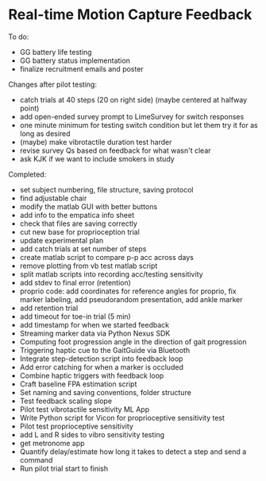 # Real-time Motion Capture Feedback
To do:
* GG battery life testing
* GG battery status implementation
* finalize recruitment emails and poster

Changes after pilot testing:
* catch trials at 40 steps (20 on right side) (maybe centered at halfway point)
* add open-ended survey prompt to LimeSurvey for switch responses
* one minute minimum for testing switch condition but let them try it for as long as desired
* (maybe) make vibrotactile duration test harder
* revise survey Qs based on feedback for what wasn't clear
*  ask KJK if we want to include smokers in study

Completed:
* set subject numbering, file structure, saving protocol
* find adjustable chair
* modify the matlab GUI with better buttons
* add info to the empatica info sheet
* check that files are saving correctly
* cut new base for proprioception trial
* update experimental plan
* add catch trials at set number of steps 
* create matlab script to compare p-p acc across days
* remove plotting from vb test matlab script
* split matlab scripts into recording acc/testing sensitivity
* add stdev to final error (retention)
* proprio code: add coordinates for reference angles for proprio, fix marker labeling, add pseudorandom presentation, add ankle marker
* add retention trial
* add timeout for toe-in trial (5 min)
* add timestamp for when we started feedback
* Streaming marker data via Python Nexus SDK
* Computing foot progression angle in the direction of gait progression
* Triggering haptic cue to the GaitGuide via Bluetooth
* Integrate step-detection script into feedback loop
* Add error catching for when a marker is occluded
* Combine haptic triggers with feedback loop
* Craft baseline FPA estimation script
* Set naming and saving conventions, folder structure
* Test feedback scaling slope
* Pilot test vibrotactile sensitivity ML App
* Write Python script for Vicon for proprioceptive sensitivity test
* Pilot test proprioceptive sensitivity
* add L and R sides to vibro sensitivity testing
* get metronome app
* Quantify delay/estimate how long it takes to detect a step and send a command
* Run pilot trial start to finish
